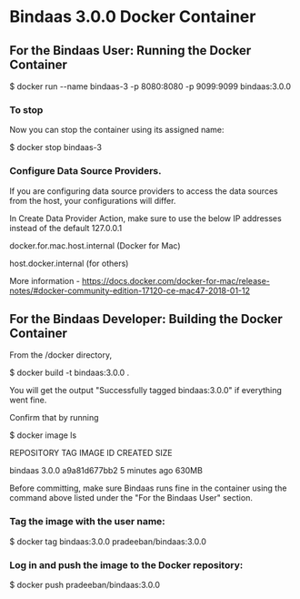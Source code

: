 # Bindaas 3.0.0 Docker Container


## For the Bindaas User: Running the Docker Container

$ docker run --name bindaas-3 -p 8080:8080 -p 9099:9099 bindaas:3.0.0 


### To stop

Now you can stop the container using its assigned name:

$ docker stop bindaas-3


### Configure Data Source Providers.

If you are configuring data source providers to access the data sources from the host, your configurations will differ.

In Create Data Provider Action, make sure to use the below IP addresses instead of the default 127.0.0.1

docker.for.mac.host.internal (Docker for Mac)

host.docker.internal (for others)

More information - https://docs.docker.com/docker-for-mac/release-notes/#docker-community-edition-17120-ce-mac47-2018-01-12


## For the Bindaas Developer: Building the Docker Container

From the <BINDAAS-SOURCE-ROOT>/docker directory,

$ docker build -t bindaas:3.0.0 .

You will get the output "Successfully tagged bindaas:3.0.0" if everything went fine.


Confirm that by running

$ docker image ls

REPOSITORY          TAG                 IMAGE ID            CREATED             SIZE

bindaas             3.0.0               a9a81d677bb2        5 minutes ago       630MB


Before committing, make sure Bindaas runs fine in the container using the command above listed under the "For the Bindaas User" section.


### Tag the image with the user name:
 
 $ docker tag bindaas:3.0.0 pradeeban/bindaas:3.0.0


 ### Log in and push the image to the Docker repository:

 $ docker push pradeeban/bindaas:3.0.0